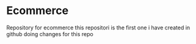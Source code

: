 # Ecommerce
Repository for ecommerce
this repositori is the first one i have created in github
doing changes for this repo
